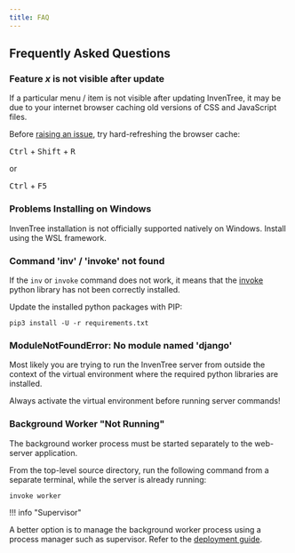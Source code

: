 ```yaml
---
title: FAQ
---
```


## Frequently Asked Questions

### Feature *x* is not visible after update

If a particular menu / item is not visible after updating InvenTree, it may be due to your internet browser caching old versions of CSS and JavaScript files.

Before [raising an issue](https://github.com/inventree/inventree/issues), try hard-refreshing the browser cache:

<kbd>Ctrl</kbd> + <kbd>Shift</kbd> + <kbd>R</kbd>

or

<kbd>Ctrl</kbd> + <kbd>F5</kbd>

### Problems Installing on Windows

InvenTree installation is not officially supported natively on Windows. Install using the WSL framework.

### Command 'inv' / 'invoke' not found

If the `inv` or `invoke` command does not work, it means that the [invoke](https://pypi.org/project/invoke/) python library has not been correctly installed. 

Update the installed python packages with PIP:

```
pip3 install -U -r requirements.txt
```

### ModuleNotFoundError: No module named 'django'

Most likely you are trying to run the InvenTree server from outside the context of the virtual environment where the required python libraries are installed.

Always activate the virtual environment before running server commands!

### Background Worker "Not Running"

The background worker process must be started separately to the web-server application.

From the top-level source directory, run the following command from a separate terminal, while the server is already running:

```
invoke worker
```

!!! info "Supervisor"

A better option is to manage the background worker process using a process manager such as supervisor. Refer to the [deployment guide](../start/deploy).
